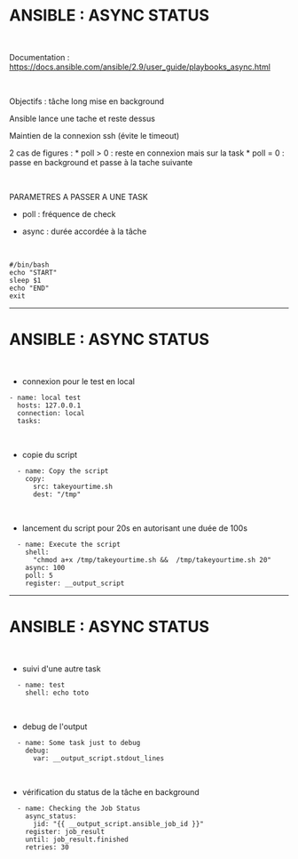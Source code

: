 

# ANSIBLE : ASYNC STATUS


<br>

Documentation : https://docs.ansible.com/ansible/2.9/user_guide/playbooks_async.html

<br>

Objectifs : tâche long mise en background

Ansible lance une tache et reste dessus 

Maintien de la connexion ssh (évite le timeout)

2 cas de figures :
	* poll > 0 : reste en connexion mais sur la task
	* poll = 0 : passe en background et passe à la tache suivante

<br>

PARAMETRES A PASSER A UNE TASK

* poll : fréquence de check

* async : durée accordée à la tâche

<br>

```
#/bin/bash
echo "START"
sleep $1
echo "END"
exit
```

-----------------------------------------------------------------

# ANSIBLE : ASYNC STATUS

<br>

* connexion pour le test en local

```
- name: local test
  hosts: 127.0.0.1
  connection: local
  tasks:
```

<br>

* copie du script

```
  - name: Copy the script 
    copy: 
      src: takeyourtime.sh
      dest: "/tmp"
```

<br>

* lancement du script pour 20s en autorisant une duée de 100s
   
```
  - name: Execute the script
    shell:
      "chmod a+x /tmp/takeyourtime.sh &&  /tmp/takeyourtime.sh 20"  
    async: 100
    poll: 5
    register: __output_script
```

-----------------------------------------------------------------

# ANSIBLE : ASYNC STATUS

<br>

* suivi d'une autre task

```
  - name: test
    shell: echo toto
```

<br>

* debug de l'output

```
  - name: Some task just to debug
    debug: 
      var: __output_script.stdout_lines
```

<br>

* vérification du status de la tâche en background

```
  - name: Checking the Job Status
    async_status:
      jid: "{{ __output_script.ansible_job_id }}"
    register: job_result
    until: job_result.finished
    retries: 30
```
